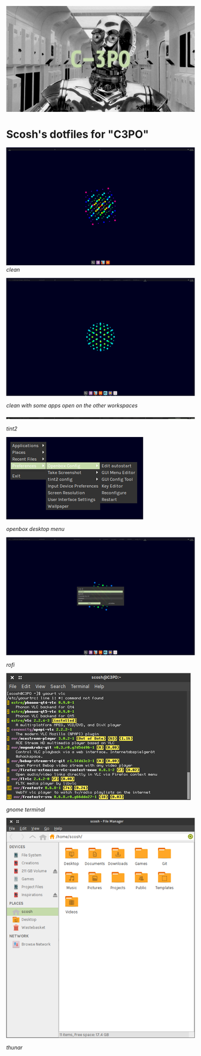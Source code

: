 ![C-3PO](https://github.com/Scosh/dotfiles/blob/master/cover.png)

# Scosh's dotfiles for "C3PO"
![1](https://github.com/Scosh/dotfiles/blob/master/screenshots/clean-startup.png)
*clean*

![2](https://github.com/Scosh/dotfiles/blob/master/screenshots/clean-busy.png)

*clean with some apps open on the other workspaces*

![3](https://github.com/Scosh/dotfiles/blob/master/screenshots/tint2.png)

*tint2*

![4](https://github.com/Scosh/dotfiles/blob/master/screenshots/openbox-menu.png)

*openbox desktop menu*

![5](https://github.com/Scosh/dotfiles/blob/master/screenshots/rofi.png)

*rofi*

![6](https://github.com/Scosh/dotfiles/blob/master/screenshots/gnome-terminal.png)

*gnome terminal*

![7](https://github.com/Scosh/dotfiles/blob/master/screenshots/thunar.png)

*thunar*
